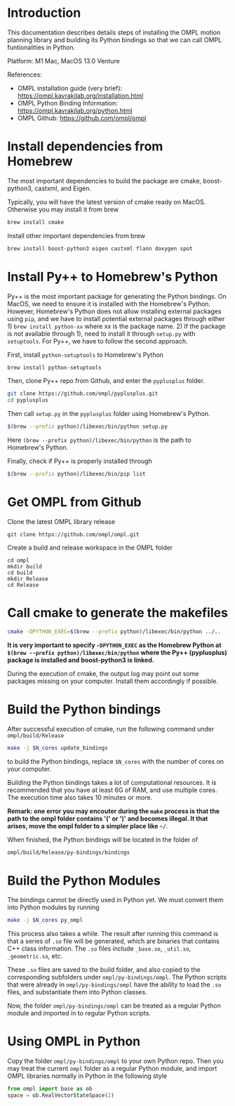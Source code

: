 # Introduction
This documentation describes details steps of installing the OMPL motion planning library and building its Python bindings so that we can call OMPL funtionalities in Python.

Platform: M1 Mac, MacOS 13.0 Venture

References: 

- OMPL installation guide (very brief): https://ompl.kavrakilab.org/installation.html
- OMPL Python Binding Information: https://ompl.kavrakilab.org/python.html
- OMPL Github: https://github.com/ompl/ompl

# Install dependencies from Homebrew

The most important dependencies to build the package are cmake, boost-python3, castxml, and Eigen. 

Typically, you will have the latest version of cmake ready on MacOS. Otherwise  you may install it from brew

``` sh 
brew install cmake
```

Install other important dependencies from brew

```sh
brew install boost-python3 eigen castxml flann doxygen spot
```

# Install Py++ to Homebrew's Python 

 Py++ is the most important package for generating the  Python bindings. On MacOS, we need to ensure it is installed with the Homebrew's Python. However, Homebrew's Python does not allow installing external packages using `pip`, and we have to install potential external packages through either 1) `brew install python-xx` where xx is the package name. 2) If the package is not available through 1), need to install it through `setup.py` with `setuptools`. For Py++, we have to follow the second approach.

First, install `python-setuptools` to Homebrew's Python

```sh
brew install python-setuptools
```

Then, clone Py++ repo from Github, and enter the `pyplusplus` folder.

```sh
git clone https://github.com/ompl/pyplusplus.git
cd pyplusplus
```

Then call `setup.py` in the `pyplusplus` folder using Homebrew's Python.

```sh
$(brew --prefix python)/libexec/bin/python setup.py
```

Here `(brew --prefix python)/libexec/bin/python` is the path to Homebrew's Python.

Finally, check if Py++ is properly installed through

``` sh
$(brew --prefix python)/libexec/bin/pip list
```

# Get OMPL from Github

Clone the latest OMPL library release

``` 
git clone https://github.com/ompl/ompl.git
```

Create a build and release workspace in the OMPL folder

``` shell
cd ompl
mkdir build
cd build
mkdir Release
cd Release
```

# Call cmake to generate the makefiles 

``` sh
cmake -DPYTHON_EXEC=$(brew --prefix python)/libexec/bin/python ../..
```



**It is very important to specify `-DPYTHON_EXEC` as the Homebrew Python at  `$(brew --prefix python)/libexec/bin/python` where the Py++ (pyplusplus) package is installed and boost-python3 is linked.** 

During the execution of cmake, the output log may point out some packages missing on your computer. Install them accordingly if possible.

# Build the Python bindings

After successful execution of cmake, run the following command under `ompl/build/Release`

```sh 
make -j $N_cores update_bindings
```

to build the Python bindings, replace `$N_cores` with the number of cores on your computer.

Building the Python bindings takes a lot of computational resources. It is recommended that you have at least 6G of RAM, and use multiple cores. The execution time also takes 10 minutes or more.

**Remark: one error you may encouter during the `make` process is that the path to the ompl folder contains '(' or ')' and becomes illegal. It that arises, move the ompl folder to a simpler place like `~/`**.

When finished, the Python bindings will be located in the folder of

```sh
ompl/build/Release/py-bindings/bindings
```

# Build the Python Modules

The bindings cannot be directly used in Python yet. We must convert them into Python modules by running

```sh
make -j $N_cores py_ompl
```

This process also takes a while. The result after running this command is that a series of `.so` file will be generated, which are binaries that contains C++ class information. The `.so` files include `_base.so`, `_util.so`, `_geometric.so`, etc. 

These `.so` files are saved to the build folder, and also copied to the corresponding subfolders under `ompl/py-bindings/ompl`. The Python scripts that were already in `ompl/py-bindings/ompl` have the ability to load the `.so` files, and substantiate them into Python classes.

Now, the folder `ompl/py-bindings/ompl` can be treated as a regular Python module and imported in to regular Python scripts.

# Using OMPL in Python

Copy the folder `ompl/py-bindings/ompl` to your own Python repo. Then you may treat the current ``ompl`` folder as a regular Python module, and import OMPL libraries normally in Python in the following style

```python
from ompl import base as ob
space = ob.RealVectorStateSpace(2)
```
